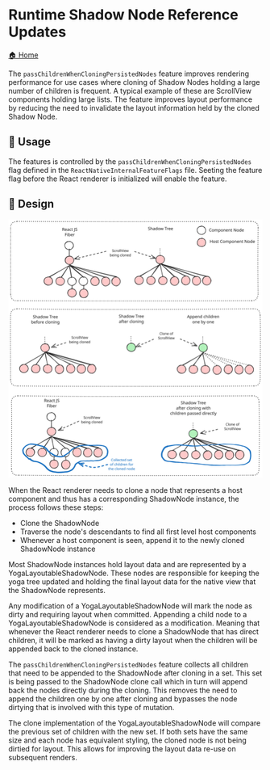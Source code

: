 # Runtime Shadow Node Reference Updates

[🏠 Home](../../../../../../../__docs__/README.md)

The `passChildrenWhenCloningPersistedNodes` feature improves rendering
performance for use cases where cloning of Shadow Nodes holding a large number
of children is frequent. A typical example of these are ScrollView components
holding large lists. The feature improves layout performance by reducing the
need to invalidate the layout information held by the cloned Shadow Node.

## 🚀 Usage

The features is controlled by the `passChildrenWhenCloningPersistedNodes` flag
defined in the `ReactNativeInternalFeatureFlags` file. Seeting the feature flag
before the React renderer is initialized will enable the feature.

## 📐 Design

![passChildrenWhenCloningPersistedNodes in React Native](./passChildrenWhenCloning.excalidraw.svg)

When the React renderer needs to clone a node that represents a host component
and thus has a corresponding ShadowNode instance, the process follows these
steps:

- Clone the ShadowNode
- Traverse the node's descendants to find all first level host components
- Whenever a host component is seen, append it to the newly cloned ShadowNode
  instance

Most ShadowNode instances hold layout data and are represented by a
YogaLayoutableShadowNode. These nodes are responsible for keeping the yoga tree
updated and holding the final layout data for the native view that the
ShadowNode represents.

Any modification of a YogaLayoutableShadowNode will mark the node as dirty and
requiring layout when committed. Appending a child node to a
YogaLayoutableShadowNode is considered as a modification. Meaning that whenever
the React renderer needs to clone a ShadowNode that has direct children, it will
be marked as having a dirty layout when the children will be appended back to
the cloned instance.

The `passChildrenWhenCloningPersistedNodes` feature collects all children that
need to be appended to the ShadowNode after cloning in a set. This set is being
passed to the ShadowNode clone call which in turn will append back the nodes
directly during the cloning. This removes the need to append the children one by
one after cloning and bypasses the node dirtying that is involved with this type
of mutation.

The clone implementation of the YogaLayoutableShadowNode will compare the
previous set of children with the new set. If both sets have the same size and
each node has equivalent styling, the cloned node is not being dirtied for
layout. This allows for improving the layout data re-use on subsequent renders.
